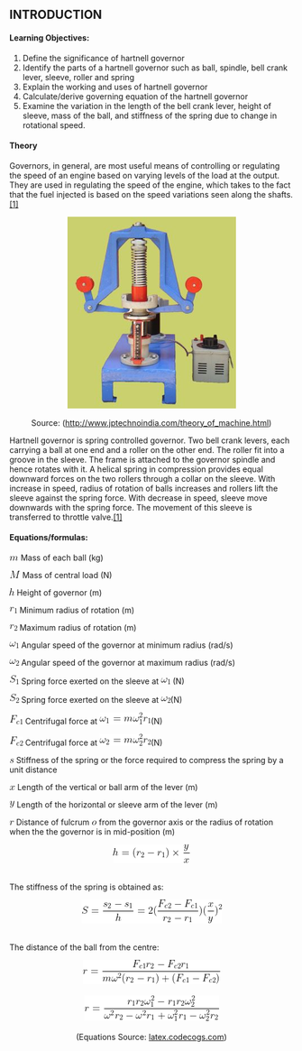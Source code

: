 ## INTRODUCTION<br>

#### Learning Objectives:

  1. Define the significance of hartnell governor
  2. Identify the parts of a hartnell governor such as ball, spindle, bell crank lever, sleeve, roller and spring
  3. Explain the working and uses of hartnell governor
  4. Calculate/derive governing equation of the hartnell governor
  5. Examine the variation in the length of the bell crank lever, height of sleeve, mass of the ball, and stiffness of the spring due to change in rotational speed.

#### Theory
Governors, in general, are most useful means of controlling or regulating the speed of an engine based on varying levels of the load at the output. They are used in regulating the speed of the engine, which takes to the fact that the fuel injected is based on the speed variations seen along the shafts. <a href="references.html">[1]</a>
          <center>![alt text](images/hartnell.JPG "Parts")</center>
<center>Source: (<a href="http://www.jptechnoindia.com/theory_of_machine.html">http://www.jptechnoindia.com/theory_of_machine.html</a>)</center>

Hartnell governor is spring controlled governor. Two bell crank levers, each carrying a ball at one end and a roller on the other end. The roller fit into a groove in the sleeve. The frame is attached to the governor spindle and hence rotates with it. A helical spring in compression provides equal downward forces on the two rollers through a collar on the sleeve. With increase in speed, radius of rotation of balls increases and rollers lift the sleeve against the spring force. With decrease in speed, sleeve move downwards with the spring force. The movement of this sleeve is transferred to throttle valve.<a href="references.html">[1]</a>

#### Equations/formulas:
<img src="./images/equations/m.png" title="m" /> Mass of each ball (kg)

<img src="./images/equations/bigM.png" title="M" /> Mass of central load (N)

<img src="./images/equations/h.png" title="h" /> Height of governor (m)

<img src="./images/equations/r1.png" title="r_1" /> Minimum radius of rotation (m)

<img src="./images/equations/r2.png" title="r_2" /> Maximum radius of rotation (m)

<img src="./images/equations/omega1.png" title="\omega_1" /> Angular speed of the governor at minimum radius (rad/s)

<img src="./images/equations/omega2.png" title="\omega_2" /> Angular speed of the governor at maximum radius (rad/s)

<img src="./images/equations/s1.png" title="S_1" /> Spring force exerted on the sleeve at <img src="./images/equations/omega1.png" title="\omega_1" /> (N)

<img src="./images/equations/s2.png" title="S_2" /> Spring force exerted on the sleeve at <img src="./images/equations/omega2.png" title="\omega_2" />(N)

<img src="./images/equations/fc1.png" title="F_{c1}" /> Centrifugal force at <img src="./images/equations/w11.png" title="\omega_1=m\omega_1^2r_1" />(N)

<img src="./images/equations/fc2.png" title="F_{c2}" /> Centrifugal force at <img src="./images/equations/w22.png" title="\omega_2=m\omega_2^2r_2" />(N)

<img src="./images/equations/smallS.png" title="s" /> Stiffness of the spring or the force required to compress the spring by a unit distance

<img src="./images/equations/x.png" title="x" /> Length of the vertical or ball arm of the lever (m)

<img src="./images/equations/y.png" title="y" /> Length of the horizontal or sleeve arm of the lever (m)

<img src="./images/equations/r.png" title="r" /> Distance of fulcrum <img src="./images/equations/o.png" title="o" /> from the governor axis or the radius of rotation when the the governor is in mid-position (m)

<center><img src="./images/equations/heq.png" title="h = {(r_2 - r_1)}times\frac{y}{x}" /></center><br>

The stiffness of the spring is obtained as:
<center><img src="./images/equations/bigS.png" title="S = \frac {s_2 - s_1}{h} = 2(\frac{F_{c2}-F_{c1}}{r_2-r_1})(\frac{x}{y})^2" /></center><br>

The distance of the ball from the centre:

<center><img src="./images/equations/req.png" title="r = \frac{F_{c1}r_2 - F_{c2}r_1}{m\omega^2(r_2-r_1)+(F_{c1}-F_{c2})}" /></center><br>


<center><img src="./images/equations/rfinal.png" title="r = \frac{r_1r_2\omega_1^2 - r_1r_2\omega_2^2 }{\omega^2r_2-\omega^2r_1+\omega_1^2r_1 - \omega_2^2r_2}" /></center><br>
<center>(Equations Source: <a href="http://latex.codecogs.com/">latex.codecogs.com</a>)</center>
